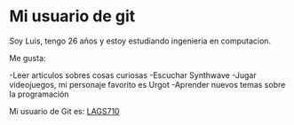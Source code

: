 # Mi usuario de git

Soy Luis, tengo 26 años y estoy estudiando ingenieria en computacion.

Me gusta:

-Leer articulos sobres cosas curiosas
-Escuchar Synthwave
-Jugar videojuegos, mi personaje favorito es Urgot
-Aprender nuevos temas sobre la programación

Mi usuario de Git es: [LAGS710](https://github.com/LAGS710)
